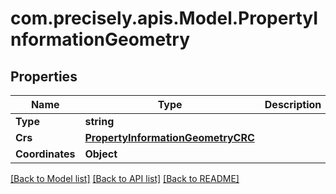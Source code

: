 
# com.precisely.apis.Model.PropertyInformationGeometry

## Properties

Name | Type | Description | Notes
------------ | ------------- | ------------- | -------------
**Type** | **string** |  | [optional] 
**Crs** | [**PropertyInformationGeometryCRC**](PropertyInformationGeometryCRC.md) |  | [optional] 
**Coordinates** | **Object** |  | [optional] 

[[Back to Model list]](../README.md#documentation-for-models)
[[Back to API list]](../README.md#documentation-for-api-endpoints)
[[Back to README]](../README.md)


